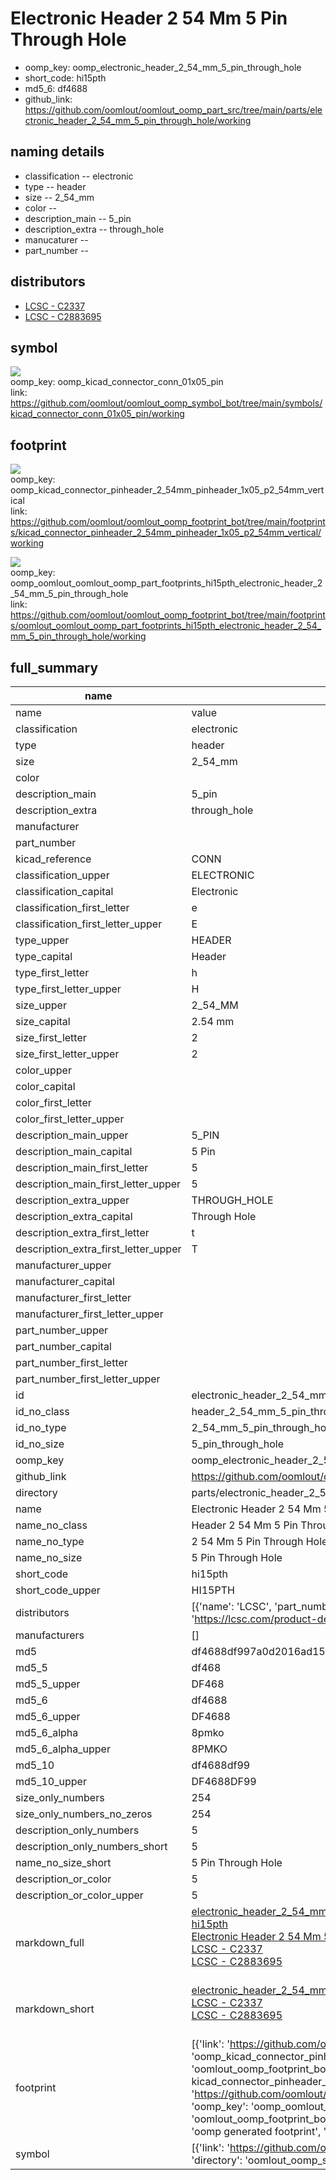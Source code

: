 # Electronic Header 2 54 Mm 5 Pin Through Hole

  
* oomp_key: oomp_electronic_header_2_54_mm_5_pin_through_hole 
* short_code: hi15pth
* md5_6: df4688  
* github_link: https://github.com/oomlout/oomlout_oomp_part_src/tree/main/parts/electronic_header_2_54_mm_5_pin_through_hole/working  
## naming details
* classification -- electronic
* type -- header
* size -- 2_54_mm
* color -- 
* description_main -- 5_pin
* description_extra -- through_hole
* manucaturer -- 
* part_number -- 

## distributors
* [LCSC - C2337](https://lcsc.com/product-detail/C2337.html)   
* [LCSC - C2883695](https://lcsc.com/product-detail/C2883695.html)   


## symbol

![](symbol/{index}/working/working_600.png)  
oomp_key: oomp_kicad_connector_conn_01x05_pin  
link: https://github.com/oomlout/oomlout_oomp_symbol_bot/tree/main/symbols/kicad_connector_conn_01x05_pin/working  

## footprint

![](footprint/{index}/working/working_600.png)  
oomp_key: oomp_kicad_connector_pinheader_2_54mm_pinheader_1x05_p2_54mm_vertical  
link: https://github.com/oomlout/oomlout_oomp_footprint_bot/tree/main/footprints/kicad_connector_pinheader_2_54mm_pinheader_1x05_p2_54mm_vertical/working  

![](footprint/{index}/working/working_600.png)  
oomp_key: oomp_oomlout_oomlout_oomp_part_footprints_hi15pth_electronic_header_2_54_mm_5_pin_through_hole  
link: https://github.com/oomlout/oomlout_oomp_footprint_bot/tree/main/footprints/oomlout_oomlout_oomp_part_footprints_hi15pth_electronic_header_2_54_mm_5_pin_through_hole/working  

## full_summary
| name | value | 
| --- | --- | 
| name | value | 
| classification | electronic | 
| type | header | 
| size | 2_54_mm | 
| color |  | 
| description_main | 5_pin | 
| description_extra | through_hole | 
| manufacturer |  | 
| part_number |  | 
| kicad_reference | CONN | 
| classification_upper | ELECTRONIC | 
| classification_capital | Electronic | 
| classification_first_letter | e | 
| classification_first_letter_upper | E | 
| type_upper | HEADER | 
| type_capital | Header | 
| type_first_letter | h | 
| type_first_letter_upper | H | 
| size_upper | 2_54_MM | 
| size_capital | 2.54 mm | 
| size_first_letter | 2 | 
| size_first_letter_upper | 2 | 
| color_upper |  | 
| color_capital |  | 
| color_first_letter |  | 
| color_first_letter_upper |  | 
| description_main_upper | 5_PIN | 
| description_main_capital | 5 Pin | 
| description_main_first_letter | 5 | 
| description_main_first_letter_upper | 5 | 
| description_extra_upper | THROUGH_HOLE | 
| description_extra_capital | Through Hole | 
| description_extra_first_letter | t | 
| description_extra_first_letter_upper | T | 
| manufacturer_upper |  | 
| manufacturer_capital |  | 
| manufacturer_first_letter |  | 
| manufacturer_first_letter_upper |  | 
| part_number_upper |  | 
| part_number_capital |  | 
| part_number_first_letter |  | 
| part_number_first_letter_upper |  | 
| id | electronic_header_2_54_mm_5_pin_through_hole | 
| id_no_class | header_2_54_mm_5_pin_through_hole | 
| id_no_type | 2_54_mm_5_pin_through_hole | 
| id_no_size | 5_pin_through_hole | 
| oomp_key | oomp_electronic_header_2_54_mm_5_pin_through_hole | 
| github_link | https://github.com/oomlout/oomlout_oomp_part_src/tree/main/parts/electronic_header_2_54_mm_5_pin_through_hole/working | 
| directory | parts/electronic_header_2_54_mm_5_pin_through_hole | 
| name | Electronic Header 2 54 Mm 5 Pin Through Hole | 
| name_no_class | Header 2 54 Mm 5 Pin Through Hole | 
| name_no_type | 2 54 Mm 5 Pin Through Hole | 
| name_no_size | 5 Pin Through Hole | 
| short_code | hi15pth | 
| short_code_upper | HI15PTH | 
| distributors | [{'name': 'LCSC', 'part_number': 'C2337', 'link': 'https://lcsc.com/product-detail/C2337.html', 'id': 'distributor_lcsc'}, {'name': 'LCSC', 'part_number': 'C2883695', 'link': 'https://lcsc.com/product-detail/C2883695.html', 'id': 'distributor_lcsc'}] | 
| manufacturers | [] | 
| md5 | df4688df997a0d2016ad1521f5aea705 | 
| md5_5 | df468 | 
| md5_5_upper | DF468 | 
| md5_6 | df4688 | 
| md5_6_upper | DF4688 | 
| md5_6_alpha | 8pmko | 
| md5_6_alpha_upper | 8PMKO | 
| md5_10 | df4688df99 | 
| md5_10_upper | DF4688DF99 | 
| size_only_numbers | 254 | 
| size_only_numbers_no_zeros | 254 | 
| description_only_numbers | 5 | 
| description_only_numbers_short | 5 | 
| name_no_size_short | 5 Pin Through Hole | 
| description_or_color | 5 | 
| description_or_color_upper | 5 | 
| markdown_full | [electronic_header_2_54_mm_5_pin_through_hole](https://github.com/oomlout/oomlout_oomp_part_src/tree/main/parts/electronic_header_2_54_mm_5_pin_through_hole/working)<br>[hi15pth](https://github.com/oomlout/oomlout_oomp_part_src/tree/main/parts/electronic_header_2_54_mm_5_pin_through_hole/working)<br>[Electronic Header 2 54 Mm 5 Pin Through Hole](https://github.com/oomlout/oomlout_oomp_part_src/tree/main/parts/electronic_header_2_54_mm_5_pin_through_hole/working)<br>[LCSC - C2337<br>](https://lcsc.com/product-detail/C2337.html)[LCSC - C2883695<br>](https://lcsc.com/product-detail/C2883695.html)<br> | 
| markdown_short | [electronic_header_2_54_mm_5_pin_through_hole](https://github.com/oomlout/oomlout_oomp_part_src/tree/main/parts/electronic_header_2_54_mm_5_pin_through_hole/working)<br>[LCSC - C2337<br>](https://lcsc.com/product-detail/C2337.html)[LCSC - C2883695<br>](https://lcsc.com/product-detail/C2883695.html)<br> | 
| footprint | [{'link': 'https://github.com/oomlout/oomlout_oomp_footprint_bot/tree/main/foootprntss/kicad_connector_pinheader_2_54mm_pinheader_1x05_p2_54mm_vertical', 'oomp_key': 'oomp_kicad_connector_pinheader_2_54mm_pinheader_1x05_p2_54mm_vertical', 'directory': 'oomlout_oomp_footprint_bot/footprints/kicad_connector_pinheader_2_54mm_pinheader_1x05_p2_54mm_vertical//working/working.kicad_mod', 'note': 'source footprint kicad_connector_pinheader_2_54mm_pinheader_1x05_p2_54mm_vertical', 'index': 0}, {'link': 'https://github.com/oomlout/oomlout_oomp_footprint_bot/tree/main/foootprntss/oomlout_oomlout_oomp_part_footprints_hi15pth_electronic_header_2_54_mm_5_pin_through_hole', 'oomp_key': 'oomp_oomlout_oomlout_oomp_part_footprints_hi15pth_electronic_header_2_54_mm_5_pin_through_hole', 'directory': 'oomlout_oomp_footprint_bot/footprints/oomlout_oomlout_oomp_part_footprints_hi15pth_electronic_header_2_54_mm_5_pin_through_hole//working/working.kicad_mod', 'note': 'oomp generated footprint', 'index': 1}] | 
| symbol | [{'link': 'https://github.com/oomlout/oomlout_oomp_symbol_bot/tree/main/symbols/kicad_connector_conn_01x05_pin', 'oomp_key': 'oomp_kicad_connector_conn_01x05_pin', 'directory': 'oomlout_oomp_symbol_bot/symbols/kicad_connector_conn_01x05_pin//working/working.kicad_sym', 'index': 0}] | 

